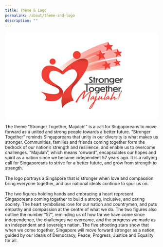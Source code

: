 ```yaml
---
title: Theme & Logo
permalink: /about/theme-and-logo
description: ""
---
```

![](/images/About%20-%20Theme%20and%20Logo%20Image%2021May2022%203pm.jpg)

The theme “Stronger Together, Majulah!” is a call for Singaporeans to move forward as a united 
and strong people towards a better future. “Stronger Together” reminds Singaporeans that unity 
in our diversity is what makes us stronger. Communities, families and friends coming together 
form the bedrock of our nation’s strength and resilience, and enable us to overcome challenges. 
“Majulah”, which means “onward”, encapsulates our hopes and spirit as a nation since we 
became independent 57 years ago. It is a rallying call for Singaporeans to strive for a better 
future, and grow from strength to strength.
<br><br>
The logo portrays a Singapore that is stronger when love and compassion bring everyone 
together, and our national ideals continue to spur us on.
<br><br>
The two figures holding hands and embracing a heart represent Singaporeans coming together 
to build a strong, inclusive, and caring society. The heart symbolises love for our nation and 
countrymen, and puts empathy and compassion at the centre of what we do. The two figures 
also outline the number “57”, reminding us of how far we have come since independence, the 
challenges we overcame, and the progress we made as an independent and sovereign nation. 
The five shooting stars show that when we come together, Singapore will move forward stronger 
as a nation, guided by our ideals of Democracy, Peace, Progress, Justice and Equality for all.